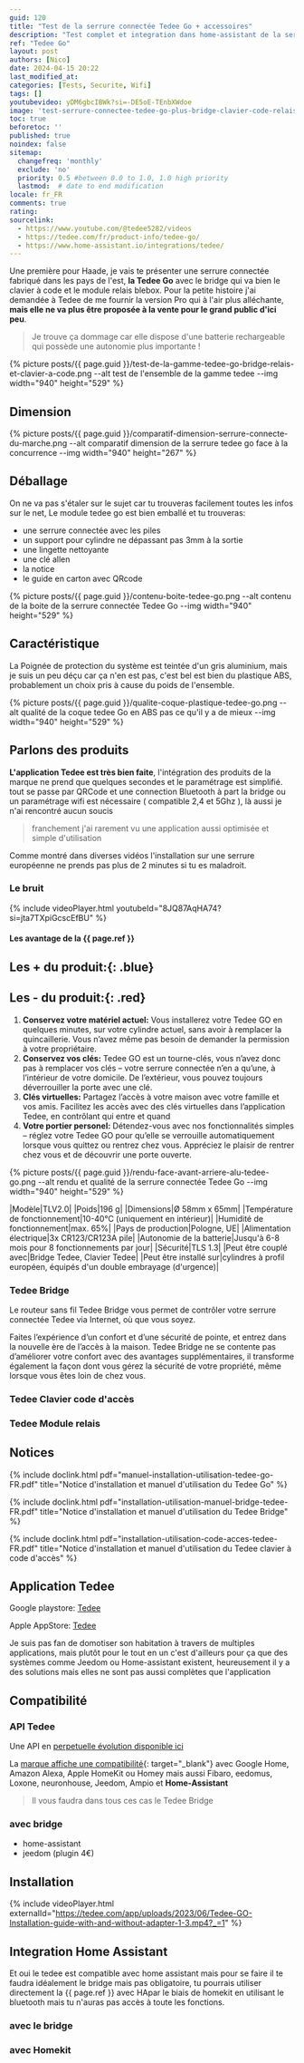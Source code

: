 ```yaml
---
guid: 120
title: "Test de la serrure connectée Tedee Go + accessoires"
description: "Test complet et integration dans home-assistant de la serrure Tedee Go avec le bridge wifi le clavier à code et le module relais Blebox"
ref: "Tedee Go"
layout: post
authors: [Nico]
date: 2024-04-15 20:22
last_modified_at: 
categories: [Tests, Securite, Wifi]
tags: []
youtubevideo: yDM6gbcIBWk?si=-DE5oE-TEnbXWdoe
image: 'test-serrure-connectee-tedee-go-plus-bridge-clavier-code-relais-blebox.png'
toc: true
beforetoc: ''
published: true
noindex: false
sitemap:
  changefreq: 'monthly'
  exclude: 'no'
  priority: 0.5 #between 0.0 to 1.0, 1.0 high priority
  lastmod:  # date to end modification
locale: fr_FR
comments: true
rating:  
sourcelink:
  - https://www.youtube.com/@tedee5282/videos
  - https://tedee.com/fr/product-info/tedee-go/
  - https://www.home-assistant.io/integrations/tedee/
---
```


Une première pour Haade, je vais te présenter une serrure connectée fabriqué dans les pays de l'est, **la Tedee Go** avec le bridge qui va bien le clavier à code et le module relais blebox. Pour la petite histoire j'ai demandée à Tedee de me fournir la version Pro qui à l'air plus alléchante, **mais elle ne va plus être proposée à la vente pour le grand public d'ici peu**. 

> Je trouve ça dommage car elle dispose d'une batterie rechargeable qui possède une autonomie plus importante !

{% picture posts/{{ page.guid }}/test-de-la-gamme-tedee-go-bridge-relais-et-clavier-a-code.png --alt test de l'ensemble de la gamme tedee --img width="940" height="529" %}

## Dimension

{% picture posts/{{ page.guid }}/comparatif-dimension-serrure-connecte-du-marche.png --alt comparatif dimension de la serrure tedee go face à la concurrence --img width="940" height="267" %}


## Déballage

On ne va pas s'étaler sur le sujet car tu trouveras facilement toutes les infos sur le net, Le module tedee go est bien emballé et tu trouveras:
- une serrure connectée avec les piles
- un support pour cylindre ne dépassant pas 3mm à la sortie
- une lingette nettoyante
- une clé allen
- la notice
- le guide en carton avec QRcode

{% picture posts/{{ page.guid }}/contenu-boite-tedee-go.png --alt contenu de la boite de la serrure connectée Tedee Go --img width="940" height="529" %}

## Caractéristique

La Poignée de protection du système est teintée d'un gris aluminium, mais je suis un peu déçu car ça n'en est pas, c'est bel est bien du plastique ABS, probablement un choix pris à cause du poids de l'ensemble.

{% picture posts/{{ page.guid }}/qualite-coque-plastique-tedee-go.png --alt qualité de la coque tedee Go en ABS pas ce qu'il y a de mieux --img width="940" height="529" %}

## Parlons des produits

**L'application Tedee est très bien faite**, l'intégration des produits de la marque ne prend que quelques secondes et le paramétrage est simplifié. tout se passe par QRCode et une connection Bluetooth à part la bridge ou un paramétrage wifi est nécessaire ( compatible 2,4 et 5Ghz ), là aussi je n'ai rencontré aucun soucis

> franchement j'ai rarement vu une application aussi optimisée et simple d'utilisation

Comme montré dans diverses vidéos l'installation sur une serrure européenne ne prends pas plus de 2 minutes si tu es maladroit.

### Le bruit

{% include videoPlayer.html youtubeId="8JQ87AqHA74?si=jta7TXpiGcscEfBU" %}


#### Les avantage de la {{ page.ref }}

**Les + du produit:**{: .blue}
- 

**Les - du produit:**{: .red}
- 

1. **Conservez votre matériel actuel:** Vous installerez votre Tedee GO en quelques minutes, sur votre cylindre actuel, sans avoir à remplacer la quincaillerie. Vous n’avez même pas besoin de demander la permission à votre propriétaire.
2. **Conservez vos clés:** Tedee GO est un tourne-clés, vous n’avez donc pas à remplacer vos clés – votre serrure connectée n’en a qu’une, à l’intérieur de votre domicile. De l’extérieur, vous pouvez toujours déverrouiller la porte avec une clé.
3. **Clés virtuelles:** Partagez l’accès à votre maison avec votre famille et vos amis. Facilitez les accès avec des clés virtuelles dans l’application Tedee, en contrôlant qui entre et quand
4. **Votre portier personel:** Détendez-vous avec nos fonctionnalités simples – réglez votre Tedee GO pour qu’elle se verrouille automatiquement lorsque vous quittez ou rentrez chez vous. Appréciez le plaisir de rentrer chez vous et de découvrir une porte ouverte.

{% picture posts/{{ page.guid }}/rendu-face-avant-arriere-alu-tedee-go.png --alt rendu et qualité de la serrure connectée Tedee Go --img width="940" height="529" %}

|Modèle|TLV2.0|
|Poids|196 g|
|Dimensions|Ø 58mm x 65mm|
|Température de fonctionnement|10-40°C (uniquement en intérieur)|
|Humidité de fonctionnement|max. 65%|
|Pays de production|Pologne, UE|
|Alimentation électrique|3x CR123/CR123A pile|
|Autonomie de la batterie|Jusqu'à 6-8 mois pour 8 fonctionnements par jour|
|Sécurité|TLS 1.3|
|Peut être couplé avec|Bridge Tedee, Clavier Tedee|
|Peut être installé sur|cylindres à profil européen, équipés d'un double embrayage (d'urgence)|

### Tedee Bridge

Le routeur sans fil Tedee Bridge vous permet de contrôler votre serrure connectée Tedee via Internet, où que vous soyez.

Faites l’expérience d’un confort et d’une sécurité de pointe, et entrez dans la nouvelle ère de l’accès à la maison. Tedee Bridge ne se contente pas d’améliorer votre confort avec des avantages supplémentaires, il transforme également la façon dont vous gérez la sécurité de votre propriété, même lorsque vous êtes loin de chez vous.

### Tedee Clavier code d'accès
### Tedee Module relais

## Notices

{% include doclink.html pdf="manuel-installation-utilisation-tedee-go-FR.pdf" title="Notice d'installation et manuel d'utilisation du Tedee Go" %}

{% include doclink.html pdf="installation-utilisation-manuel-bridge-tedee-FR.pdf" title="Notice d'installation et manuel d'utilisation du Tedee Bridge" %}

{% include doclink.html pdf="installation-utilisation-code-acces-tedee-FR.pdf" title="Notice d'installation et manuel d'utilisation du Tedee clavier à code d'accès" %}


## Application Tedee

Google playstore: [Tedee](https://play.google.com/store/apps/details?id=tedee.mobile&hl=fr&gl=US)

Apple AppStore: [Tedee](https://apps.apple.com/fr/app/tedee/id1481874162)

Je suis pas fan de domotiser son habitation à travers de multiples applications, mais plutôt pour le tout en un c'est d'ailleurs pour ça que des systèmes comme Jeedom ou Home-assistant existent, heureusement il y a des solutions mais elles ne sont pas aussi complètes que l'application

## Compatibilité

### API Tedee

Une API en [perpetuelle évolution disponible ici](https://api.tedee.com/swagger/index.html#/)

La [marque affiche une compatibilité](https://tedee.com/fr/integrations-domotique/?utm_term=&utm_source=adwords&utm_campaign=Reklamy+produktowe+(Francja)&utm_medium=ppc&hsa_acc=3229275490&hsa_cam=17745495747&hsa_grp=&hsa_ad=&hsa_src=x&hsa_tgt=&hsa_kw=&hsa_mt=&hsa_net=adwords&hsa_ver=3&gad_source=1&gclid=CjwKCAjww_iwBhApEiwAuG6ccPTO6PYLs8TsvjS_pwlJDUcOecnh8vRsJgiHe4mjfkhCQ_X4k1uJaBoCnccQAvD_BwE#technology-section-1){: target="_blank"} avec Google Home, Amazon Alexa, Apple HomeKit ou Homey mais aussi Fibaro, eedomus, Loxone, neuronhouse, Jeedom, Ampio et **Home-Assistant**

> Il vous faudra dans tous ces cas le Tedee Bridge


### avec bridge
- home-assistant
- jeedom (plugin 4€)

## Installation

{% include videoPlayer.html externalId="https://tedee.com/app/uploads/2023/06/Tedee-GO-Installation-guide-with-and-without-adapter-1-3.mp4?_=1" %}

## Integration Home Assistant

Et oui le tedee est compatible avec home assistant mais pour se faire il te faudra idéalement le bridge mais pas obligatoire, tu pourrais utiliser directement la {{ page.ref }} avec HApar le biais de homekit en utilisant le bluetooth mais tu n'auras pas accès à toute les fonctions.

### avec le bridge

### avec Homekit